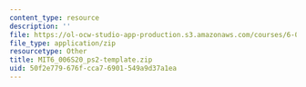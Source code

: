 ```yaml
---
content_type: resource
description: ''
file: https://ol-ocw-studio-app-production.s3.amazonaws.com/courses/6-006-introduction-to-algorithms-spring-2020/50f2e779676fcca76901549a9d37a1ea_MIT6_006S20_ps2-template.zip
file_type: application/zip
resourcetype: Other
title: MIT6_006S20_ps2-template.zip
uid: 50f2e779-676f-cca7-6901-549a9d37a1ea
---
```

